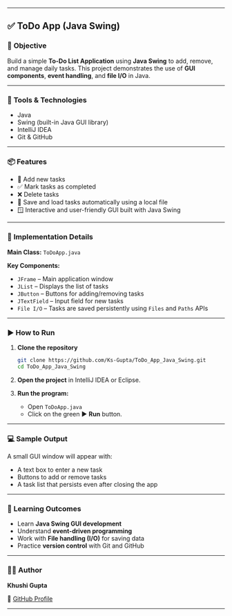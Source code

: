 
---

## ✅ ToDo App (Java Swing)

### 🎯 **Objective**

Build a simple **To-Do List Application** using **Java Swing** to add, remove, and manage daily tasks.
This project demonstrates the use of **GUI components**, **event handling**, and **file I/O** in Java.

---

### 🧰 **Tools & Technologies**

* Java
* Swing (built-in Java GUI library)
* IntelliJ IDEA 
* Git & GitHub

---

### 📦 **Features**

* 📝 Add new tasks
* ✅ Mark tasks as completed
* ❌ Delete tasks
* 💾 Save and load tasks automatically using a local file
* 🪟 Interactive and user-friendly GUI built with Java Swing

---

### 🧩 **Implementation Details**

**Main Class:** `ToDoApp.java`

**Key Components:**

* `JFrame` – Main application window
* `JList` – Displays the list of tasks
* `JButton` – Buttons for adding/removing tasks
* `JTextField` – Input field for new tasks
* `File I/O` – Tasks are saved persistently using `Files` and `Paths` APIs

---

### ▶️ **How to Run**

1. **Clone the repository**

   ```bash
   git clone https://github.com/Ks-Gupta/ToDo_App_Java_Swing.git
   cd ToDo_App_Java_Swing
   ```

2. **Open the project** in IntelliJ IDEA or Eclipse.

3. **Run the program:**

    * Open `ToDoApp.java`
    * Click on the green ▶️ **Run** button.

---

### 💻 **Sample Output**

A small GUI window will appear with:

* A text box to enter a new task
* Buttons to add or remove tasks
* A task list that persists even after closing the app

---

### 🧠 **Learning Outcomes**

* Learn **Java Swing GUI development**
* Understand **event-driven programming**
* Work with **File handling (I/O)** for saving data
* Practice **version control** with Git and GitHub

---

### 👩‍💻 **Author**

**Khushi Gupta**

🔗 [GitHub Profile](https://github.com/Ks-Gupta)

---


